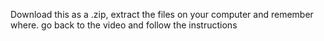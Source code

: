 Download this as a .zip, extract the files on your computer and remember where.
go back to the video and follow the instructions
